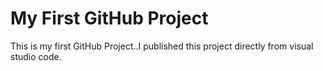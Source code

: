 # My First GitHub Project
This is my first GitHub Project..I published this project directly from visual studio code.
